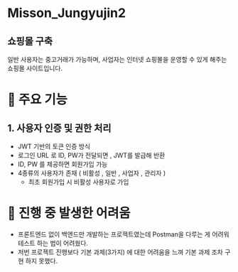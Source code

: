 #  Misson_Jungyujin2

## 쇼핑몰 구축 
일반 사용자는 중고거래가 가능하며, 사업자는 인터넷 쇼핑몰을 운영할 수 있게 해주는 
쇼핑몰 사이트입니다.

#  📍 주요 기능
## 1. 사용자 인증 및 권한 처리
- JWT 기반의 토큰 인증 방식
- 로그인 URL 로 ID, PW가 전달되면 , JWT를 발급해 반환
- ID, PW 를 제공하면 회원가입 가능
- 4종류의 사용자가 존재 ( 비활성 , 일반 , 사업자 , 관리자 )
  - 최초 회원가입 시 비활성 사용자로 가입
 
#  📍 진행 중 발생한 어려움
- 프론트엔드 없이 백엔드만 개발하는 프로젝트였는데 Postman을 다루는 게 어려워 테스트 하는 법이 어려웠다.
- 저번 프로젝트 진행보다 기본 과제(3가지) 에 대한 어려움을 느껴 기본 과제 조차 구현 하지 못했다.
